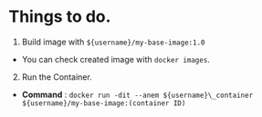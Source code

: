 # Things to do.

1. Build image with `${username}/my-base-image:1.0`

- You can check created image with `docker images`.


2. Run the Container.

-  **Command** : `docker run -dit --anem ${username}\_container ${username}/my-base-image:(container ID)`



